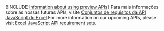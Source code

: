 [!INCLUDE [Information about using preview APIs](../includes/using-preview-apis.md)]
<span data-ttu-id="85317-101">Para mais informações sobre as nossas futuras APIs, visite [ Conjuntos de requisitos da API JavaScript do Excel](../reference/requirement-sets/excel-preview-apis.md).</span><span class="sxs-lookup"><span data-stu-id="85317-101">For more information on our upcoming APIs, please visit [Excel JavaScript API requirement sets](../reference/requirement-sets/excel-preview-apis.md).</span></span>